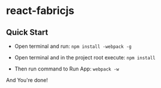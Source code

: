 # react-fabricjs

## Quick Start
- Open terminal and run:
	`npm install -webpack -g`

- Open terminal and in the project root execute:
	`npm install`

- Then run command to Run App:
	`webpack -w`

And You're done!